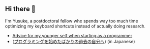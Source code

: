 ## Hi there 👋

I'm Yusuke, a postdoctoral fellow who spends way too much time optimizing my keyboard shortcuts instead of actually doing research.

- [Advice for my younger self when starting as a programmer](./docs/advice-for-my-younger-myself-en.md)
- ([プログラミングを始めたばかりの過去の自分へ](./docs/advice-for-my-younger-myself-ja.md)) (in Japanese)

